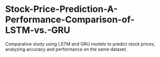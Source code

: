 # Stock-Price-Prediction-A-Performance-Comparison-of-LSTM-vs.-GRU
Comparative study using LSTM and GRU models to predict stock prices, analyzing accuracy and performance on the same dataset.

